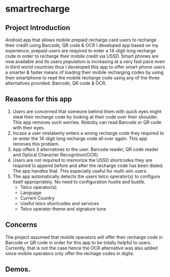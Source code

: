 # smartrecharge

## Project Introduction
Android app that allows mobile prepaid recharge card users to recharge their credit using Barcode, QR code &amp; OCR 
I developed app based on my experience, prepaid users are required to enter a 14-digit long recharge code in order to recharge their mobile
credit via USSD. Smart phones are now available and its users population is increasing at a very fast pace even in third world countries 
thus I developed this app to offer smart phone users a smarter & faster means of loading their mobile recharging codes by using their 
smartphone to read the mobile recharge code using any of the three alternatives provided: Barcode, QR code &amp; OCR.

## Reasons for this app
1. Users are concerned that someone behind them with quick eyes might steal their recharge code by looking at their code over their 
shoulder. This app removes such worries. Noboby can read Barcode or QR code with their eyes.
2. Incase a user mistakenly enters a wrong recharge code they required to re-enter the 14-digit long recharge code all over again. 
This app removes this problem.
3. App offers 3 alternatives to the user. Barcode reader, QR code reader and Optical Character Recognition(OCR).
4. Users are not required to memorize the USSD shortcodes they are required to append before and after the recharge code has been dialed.
The app handles that. This especially useful for multi-sim users.
5. The app automatically detects the users telco operator(s) to configure itself appropriately. No need to configuration hustle and bustle.
    * Telco operator(s)
    * Language
    * Current Country
    * Useful telco shortcodes and services
    * Telco operator theme and signature tune
## Concerns
The project assumed that mobile operators will offer their recharge code in Barcode or QR code in order for this app to be totally helpful to users.
Currently, that is not the case hence the OCR alternative was also added since mobile operators only offer the rechage codes in digits.

## Demos.
